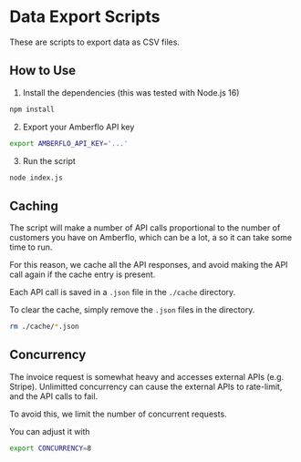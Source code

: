 # Data Export Scripts

These are scripts to export data as CSV files.

## How to Use

1. Install the dependencies (this was tested with Node.js 16)
```sh
npm install
```

2. Export your Amberflo API key
```sh
export AMBERFLO_API_KEY='...'
```

3. Run the script
```sh
node index.js
```

## Caching

The script will make a number of API calls proportional to the number of customers you have on Amberflo, which can be a lot, a so it can take some time to run.

For this reason, we cache all the API responses, and avoid making the API call again if the cache entry is present.

Each API call is saved in a `.json` file in the `./cache` directory.

To clear the cache, simply remove the `.json` files in the directory.
```sh
rm ./cache/*.json
```

## Concurrency

The invoice request is somewhat heavy and accesses external APIs (e.g. Stripe). Unlimitted concurrency can cause the external APIs to rate-limit, and the API calls to fail.

To avoid this, we limit the number of concurrent requests.

You can adjust it with
```sh
export CONCURRENCY=8
```
